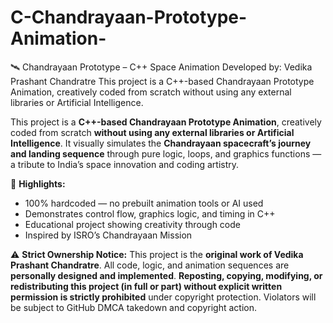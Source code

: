 # C-Chandrayaan-Prototype-Animation-
🛰️ Chandrayaan Prototype – C++ Space Animation  Developed by: Vedika Prashant Chandratre  This project is a C++-based Chandrayaan Prototype Animation, creatively coded from scratch without using any external libraries or Artificial Intelligence.

This project is a **C++-based Chandrayaan Prototype Animation**, creatively coded from scratch **without using any external libraries or Artificial Intelligence**.
It visually simulates the **Chandrayaan spacecraft’s journey and landing sequence** through pure logic, loops, and graphics functions — a tribute to India’s space innovation and coding artistry.

🚀 **Highlights:**

* 100% hardcoded — no prebuilt animation tools or AI used
* Demonstrates control flow, graphics logic, and timing in C++
* Educational project showing creativity through code
* Inspired by ISRO’s Chandrayaan Mission

⚠️ **Strict Ownership Notice:**
This project is the **original work of Vedika Prashant Chandratre**.
All code, logic, and animation sequences are **personally designed and implemented**.
**Reposting, copying, modifying, or redistributing this project (in full or part) without explicit written permission is strictly prohibited** under copyright protection.
Violators will be subject to GitHub DMCA takedown and copyright action.

